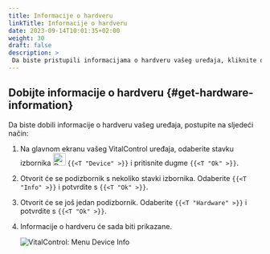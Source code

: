 ```yaml
---
title: Informacije o hardveru
linkTitle: Informacije o hardveru
date: 2023-09-14T10:01:35+02:00
weight: 30
draft: false
description: >
 Da biste pristupili informacijama o hardveru vašeg uređaja, kliknite ovdje
---
```

## Dobijte informacije o hardveru {#get-hardware-information}

Da biste dobili informacije o hardveru vašeg uređaja, postupite na sljedeći način:

1. Na glavnom ekranu vašeg VitalControl uređaja, odaberite stavku izbornika <img src="/icons/device.svg" width="25" align="bottom" alt="Device" />  `{{<T "Device" >}}` i pritisnite dugme `{{<T "Ok" >}}`.

2. Otvorit će se podizbornik s nekoliko stavki izbornika. Odaberite `{{<T "Info" >}}` i potvrdite s `{{<T "Ok" >}}`.

3. Otvorit će se još jedan podizbornik. Odaberite `{{<T "Hardware" >}}` i potvrdite s `{{<T "Ok" >}}`.

4. Informacije o hardveru će sada biti prikazane.

   ![VitalControl: Menu Device Info](../images/hardware.png "Dobijte informacije o hardveru")

